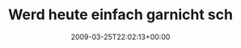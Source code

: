 ---
retweeted: false
source: <a href="http://twitter.com" rel="nofollow">Twitter Web Client</a>
entities:
  hashtags:
  - text: loesung
    indices:
    - '38'
    - '46'
  symbols: []
  user_mentions: []
  urls: []
display_text_range:
- '0'
- '46'
favorite_count: '0'
id_str: '1390654490'
truncated: false
retweet_count: '0'
id: '1390654490'
created_at: Wed Mar 25 22:02:13 +0000 2009
favorited: false
full_text: 'Werd heute einfach garnicht schlafen. #loesung'
lang: de
tags:
- loesung
- pesos:twitter
date: '2009-03-25T22:02:13+00:00'
src: https://twitter.com/bascht/status/1390654490
original_url: https://twitter.com/bascht/status/1390654490
type: twitter_tweet
text: 'Werd heute einfach garnicht schlafen. #loesung'
title: Werd heute einfach garnicht sch

---